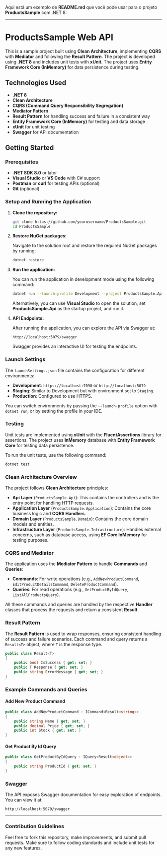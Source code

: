 Aqui está um exemplo de **README.md** que você pode usar para o projeto **ProductsSample** com .NET 8:

---

# ProductsSample Web API

This is a sample project built using **Clean Architecture**, implementing **CQRS** with **Mediator** and following the **Result Pattern**. The project is developed using **.NET 8** and includes unit tests with **xUnit**. The project uses **Entity Framework Core (InMemory)** for data persistence during testing.

## Technologies Used

- **.NET 8**
- **Clean Architecture**
- **CQRS (Command Query Responsibility Segregation)**
- **Mediator Pattern**
- **Result Pattern** for handling success and failure in a consistent way
- **Entity Framework Core (InMemory)** for testing and data storage
- **xUnit** for unit testing
- **Swagger** for API documentation

## Getting Started

### Prerequisites

- **.NET SDK 8.0** or later
- **Visual Studio** or **VS Code** with C# support
- **Postman** or **curl** for testing APIs (optional)
- **Git** (optional)

### Setup and Running the Application

1. **Clone the repository:**

   ```bash
   git clone https://github.com/yourusername/ProductsSample.git
   cd ProductsSample
   ```

2. **Restore NuGet packages:**

   Navigate to the solution root and restore the required NuGet packages by running:

   ```bash
   dotnet restore
   ```

3. **Run the application:**

   You can run the application in development mode using the following command:

   ```bash
   dotnet run --launch-profile Development --project ProductsSample.Api
   ```

   Alternatively, you can use **Visual Studio** to open the solution, set **ProductsSample.Api** as the startup project, and run it.

4. **API Endpoints:**

   After running the application, you can explore the API via Swagger at:

   ```
   http://localhost:5079/swagger
   ```

   Swagger provides an interactive UI for testing the endpoints.

### Launch Settings

The `launchSettings.json` file contains the configuration for different environments:

- **Development**: `https://localhost:7090` or `http://localhost:5079`
- **Staging**: Similar to Development but with environment set to `Staging`.
- **Production**: Configured to use HTTPS.

You can switch environments by passing the `--launch-profile` option with `dotnet run`, or by setting the profile in your IDE.

### Testing

Unit tests are implemented using **xUnit** with the **FluentAssertions** library for assertions. The project uses **InMemory** database with **Entity Framework Core** for testing data persistence.

To run the unit tests, use the following command:

```bash
dotnet test
```

### Clean Architecture Overview

The project follows **Clean Architecture** principles:

- **Api Layer** (`ProductsSample.Api`): This contains the controllers and is the entry point for handling HTTP requests.
- **Application Layer** (`ProductsSample.Application`): Contains the core business logic and **CQRS Handlers**.
- **Domain Layer** (`ProductsSample.Domain`): Contains the core domain models and entities.
- **Infrastructure Layer** (`ProductsSample.Infrastructure`): Handles external concerns, such as database access, using **EF Core InMemory** for testing purposes.

### CQRS and Mediator

The application uses the **Mediator Pattern** to handle **Commands** and **Queries**:

- **Commands**: For write operations (e.g., `AddNewProductCommand`, `EditProductDetailsCommand`, `DeleteProductCommand`).
- **Queries**: For read operations (e.g., `GetProductByIdQuery`, `ListAllProductsQuery`).

All these commands and queries are handled by the respective **Handler** classes that process the requests and return a consistent **Result**.

### Result Pattern

The **Result Pattern** is used to wrap responses, ensuring consistent handling of success and failure scenarios. Each command and query returns a `Result<T>` object, where `T` is the response type.

```csharp
public class Result<T>
{
    public bool IsSuccess { get; set; }
    public T Response { get; set; }
    public string ErrorMessage { get; set; }
}
```

### Example Commands and Queries

#### Add New Product Command

```csharp
public class AddNewProductCommand : ICommand<Result<string>>
{
    public string Name { get; set; }
    public decimal Price { get; set; }
    public int Stock { get; set; }
}
```

#### Get Product By Id Query

```csharp
public class GetProductByIdQuery : IQuery<Result<object>>
{
    public string ProductId { get; set; }
}
```

### Swagger

The API exposes Swagger documentation for easy exploration of endpoints. You can view it at:

```
http://localhost:5079/swagger
```

---

### Contribution Guidelines

Feel free to fork this repository, make improvements, and submit pull requests. Make sure to follow coding standards and include unit tests for any new features.
